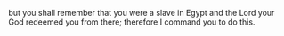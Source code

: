 but you shall remember that you were a slave in Egypt and the Lord your God redeemed you from there; therefore I command you to do this.
